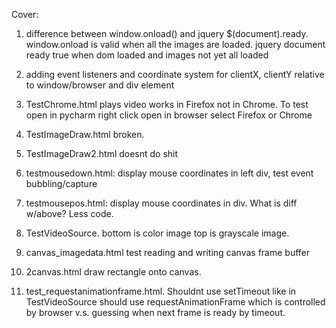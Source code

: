 Cover: 
1) difference between window.onload() and jquery $(document).ready. window.onload is valid when all the images are loaded. jquery document ready true when dom loaded and images not yet all loaded
2) adding event listeners and coordinate system for clientX, clientY relative to window/browser and div element



1) TestChrome.html plays video works in Firefox not in Chrome. To test open in pycharm right click open in browser select Firefox or Chrome
2) TestImageDraw.html broken. 
3) TestImageDraw2.html doesnt do shit
4) testmousedown.html: display mouse coordinates in left div, test event bubbling/capture
5) testmousepos.html: display mouse coordinates in div. What is diff w/above? Less code. 
6) TestVideoSource. bottom is color image top is grayscale image. 
7) canvas_imagedata.html test reading and writing canvas frame buffer
8) 2canvas.html draw rectangle onto canvas. 
9) test_requestanimationframe.html. Shouldnt use setTimeout like in TestVideoSource should use requestAnimationFrame
which is controlled by browser v.s. guessing when next frame is ready by timeout. 

